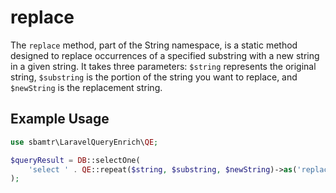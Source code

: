 # replace

The `replace` method, part of the String namespace, is a static method designed to replace occurrences of a specified
substring with a new string in a given string. It takes three parameters: `$string` represents the original string,
`$substring` is the portion of the string you want to replace, and `$newString` is the replacement string.

## Example Usage

```php
use sbamtr\LaravelQueryEnrich\QE;

$queryResult = DB::selectOne(
    'select ' . QE::repeat($string, $substring, $newString)->as('replace')
);
```